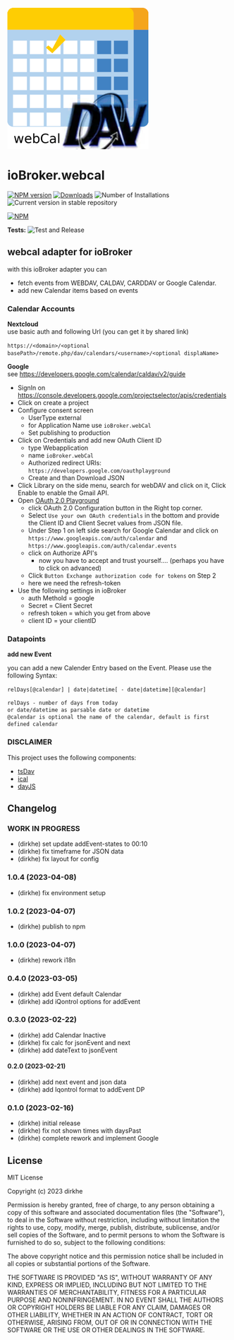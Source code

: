 ![Logo](admin/webcal.png)
# ioBroker.webcal

[![NPM version](https://img.shields.io/npm/v/iobroker.webcal.svg)](https://www.npmjs.com/package/iobroker.webcal)
[![Downloads](https://img.shields.io/npm/dm/iobroker.webcal.svg)](https://www.npmjs.com/package/iobroker.webcal)
![Number of Installations](https://iobroker.live/badges/webcal-installed.svg)
![Current version in stable repository](https://iobroker.live/badges/webcal-stable.svg)

[![NPM](https://nodei.co/npm/iobroker.webcal.png?downloads=true)](https://nodei.co/npm/iobroker.webcal/)

**Tests:** ![Test and Release](https://github.com/dirkhe/ioBroker.webcal/workflows/Test%20and%20Release/badge.svg)

## webcal adapter for ioBroker

with this ioBroker adapter you can 
- fetch events from WEBDAV, CALDAV, CARDDAV or Google Calendar.
- add new Calendar items based on events

### Calendar Accounts
**Nextcloud**   
use basic auth and following Url (you can get it by shared link)

`https://<domain>/<optional basePath>/remote.php/dav/calendars/<username>/<optional displaName>`

**Google**   
see https://developers.google.com/calendar/caldav/v2/guide
- SignIn on https://console.developers.google.com/projectselector/apis/credentials
- Click on create a project
- Configure consent screen 
	- UserType external
	- for Application Name use `ioBroker.webCal` 
	- Set publishing to production
- Click on Credentials and add new OAuth Client ID
	- type Webapplication
	- name `ioBroker.webCal`
	- Authorized redirect URIs:	`https://developers.google.com/oauthplayground`
	- Create and than Download JSON
- Click Library on the side menu, search for webDAV and click on it, Click Enable to enable the Gmail API.
- Open [OAuth 2.0 Playground](https://developers.google.com/oauthplayground/) 
	- click OAuth 2.0 Configuration button in the Right top corner.
 	- Select `Use your own OAuth credentials` in the bottom and provide the Client ID and Client Secret values from JSON file.
	- Under Step 1 on left side search for Google Calendar and click on  
		`https://www.googleapis.com/auth/calendar` and `https://www.googleapis.com/auth/calendar.events` 
	- click on Authorize API's
		- now you have to accept and trust yourself.... (perhaps you have to click on advanced)
	- Click `Button Exchange authorization code for tokens` on Step 2
	- here we need the refresh-token
- Use the following settings in ioBroker
	- auth Methold = google
	- Secret = Client Secret
	- refresh token = which you get from above
	- client ID = your clientID

### Datapoints
**add new Event**

you can add a new Calender Entry based on the Event. Please use the following Syntax:

`relDays[@calendar] | date|datetime[ - date|datetime][@calendar]`

	relDays - number of days from today
	or date/datetime as parsable date or datetime
	@calendar is optional the name of the calendar, default is first defined calendar

### DISCLAIMER
This project uses the following components:
- [tsDav](https://github.com/natelindev/tsdav)
- [ical](https://github.com/kewisch/ical.js)
- [dayJS](https://github.com/iamkun/dayjs)


## Changelog
<!--
	Placeholder for the next version (at the beginning of the line):
	### **WORK IN PROGRESS**	* ()

-->
### **WORK IN PROGRESS**	
* (dirkhe) set update addEvent-states to 00:10
* (dirkhe) fix timeframe for JSON data
* (dirkhe) fix layout for config

### 1.0.4 (2023-04-08)
* (dirkhe) fix environment setup

### 1.0.2 (2023-04-07)
* (dirkhe) publish to npm

### 1.0.0 (2023-04-07)
* (dirkhe) rework i18n

### 0.4.0 (2023-03-05)
* (dirkhe) add Event default Calendar
* (dirkhe) add iQontrol options for addEvent

### 0.3.0 (2023-02-22)
* (dirkhe) add Calendar Inactive
* (dirkhe) fix calc for jsonEvent and next
* (dirkhe) add dateText to jsonEvent

#### 0.2.0 (2023-02-21)
* (dirkhe) add next event and json data
* (dirkhe) add Iqontrol format to addEvent DP

### 0.1.0 (2023-02-16)
* (dirkhe) initial release
* (dirkhe) fix not shown times with daysPast 
* (dirkhe) complete rework and implement Google

## License
MIT License

Copyright (c) 2023 dirkhe 

Permission is hereby granted, free of charge, to any person obtaining a copy
of this software and associated documentation files (the "Software"), to deal
in the Software without restriction, including without limitation the rights
to use, copy, modify, merge, publish, distribute, sublicense, and/or sell
copies of the Software, and to permit persons to whom the Software is
furnished to do so, subject to the following conditions:

The above copyright notice and this permission notice shall be included in all
copies or substantial portions of the Software.

THE SOFTWARE IS PROVIDED "AS IS", WITHOUT WARRANTY OF ANY KIND, EXPRESS OR
IMPLIED, INCLUDING BUT NOT LIMITED TO THE WARRANTIES OF MERCHANTABILITY,
FITNESS FOR A PARTICULAR PURPOSE AND NONINFRINGEMENT. IN NO EVENT SHALL THE
AUTHORS OR COPYRIGHT HOLDERS BE LIABLE FOR ANY CLAIM, DAMAGES OR OTHER
LIABILITY, WHETHER IN AN ACTION OF CONTRACT, TORT OR OTHERWISE, ARISING FROM,
OUT OF OR IN CONNECTION WITH THE SOFTWARE OR THE USE OR OTHER DEALINGS IN THE
SOFTWARE.